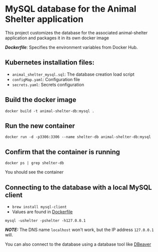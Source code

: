# MySQL database for the Animal Shelter application

This project customizes the database for the associated animal-shelter application and packages it in its own docker image

***Dockerfile***: Specifies the environment variables from Docker Hub.  

## Kubernetes installation files:
- `animal_shelter_mysql.sql`: The database creation load script
- `configMap.yaml`: Configuration file
- `secrets.yaml`: Secrets configuration

## Build the docker image 

`docker build -t animal-shelter-db:mysql .` 

## Run the new container 

`docker run -d -p3306:3306 --name shelter-db animal-shelter-db:mysql`

## Confirm that the container is running

`docker ps | grep shelter-db`

You should see the container

## Connecting to the database with a local MySQL client 
- `brew install mysql-client`
- Values are found in [Dockerfile](Dockerfile)
```
mysql -ushelter -pshelter -h127.0.0.1
```
***NOTE:*** The DNS name `localhost` won't work, but the IP address `127.0.0.1` will.

You can also connect to the database using a database tool like [DBeaver](https://dbeaver.io/)


